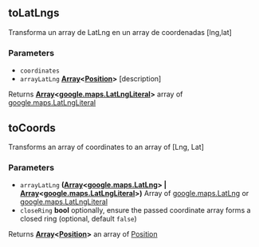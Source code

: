 <!-- Generated by documentation.js. Update this documentation by updating the source code. -->

## toLatLngs

Transforma un array de LatLng en un array de coordenadas [lng,lat]

### Parameters

-   `coordinates`  
-   `arrayLatLng` **[Array][1]&lt;[Position][2]>** [description]

Returns **[Array][1]&lt;[google.maps.LatLngLiteral][3]>** array of [google.maps.LatLngLiteral][4]

## toCoords

Transforms an array of coordinates to an array of [Lng, Lat]

### Parameters

-   `arrayLatLng` **([Array][1]&lt;[google.maps.LatLng][5]> | [Array][1]&lt;[google.maps.LatLngLiteral][3]>)** Array of [google.maps.LatLng][6] or [google.maps.LatLngLiteral][4]
-   `closeRing` **bool** optionally, ensure the passed coordinate array forms a closed ring (optional, default `false`)

Returns **[Array][1]&lt;[Position][2]>** an array of [Position][7]

[1]: https://developer.mozilla.org/docs/Web/JavaScript/Reference/Global_Objects/Array

[2]: http://geojson.org/geojson-spec.html#positions

[3]: https://github.com/amenadiel/google-maps-documentation/blob/master/docs/LatLngLiteral.md

[4]: https://github.com/amenadiel/google-maps-documentation/blob/master/docs/LatLngLiteral.md

[5]: https://github.com/amenadiel/google-maps-documentation/blob/master/docs/LatLng.md

[6]: https://github.com/amenadiel/google-maps-documentation/blob/master/docs/LatLng.md

[7]: http://geojson.org/geojson-spec.html#positions
